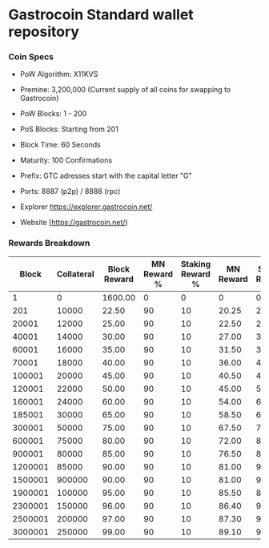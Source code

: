 Gastrocoin Standard wallet repository
=====================================

### Coin Specs

- PoW Algorithm: X11KVS
- Premine:  3,200,000 (Current supply of all coins for swapping to Gastrocoin)
- PoW Blocks: 1 - 200
- PoS Blocks: Starting from 201
- Block Time: 60 Seconds
- Maturity: 100 Confirmations
- Prefix: GTC adresses start with the capital letter "G"
- Ports: 8887 (p2p) / 8888 (rpc)

- Explorer https://explorer.gastrocoin.net/

- Website [https://gastrocoin.net/)

### Rewards Breakdown
|Block  |Collateral|Block Reward|MN Reward %|Staking Reward %|MN Reward|Staker Reward|
|-------|----------|------------|-----------|----------------|---------|-------------|
|1      |0         |1600.00     |0          |0               |0        |0            |
|201    |10000     |22.50       |90         |10              |20.25    |2.25         |
|20001  |12000     |25.00       |90         |10              |22.50    |2.50         |
|40001  |14000     |30.00       |90         |10              |27.00    |3.00         |
|60001  |16000     |35.00       |90         |10              |31.50    |3.50         |
|70001  |18000     |40.00       |90         |10              |36.00    |4.00         |
|100001 |20000     |45.00       |90         |10              |40.50    |4.50         |
|120001 |22000     |50.00       |90         |10              |45.00    |5.00         |
|160001 |24000     |60.00       |90         |10              |54.00    |6.00         |
|185001 |30000     |65.00       |90         |10              |58.50    |6.50         |
|300001 |50000     |75.00       |90         |10              |67.50    |7.50         |
|600001 |75000     |80.00       |90         |10              |72.00    |8.00         |
|900001 |80000     |85.00       |90         |10              |76.50    |8.50         |
|1200001|85000     |90.00       |90         |10              |81.00    |9.00         |
|1500001|900000    |90.00       |90         |10              |81.00    |9.00         |
|1900001|100000    |95.00       |90         |10              |85.50    |8.50         |
|2300001|150000    |96.00       |90         |10              |86.40    |9.60         |
|2500001|200000    |97.00       |90         |10              |87.30    |9.70         |
|3000001|250000    |99.00       |90         |10              |89.10    |9.90         |
